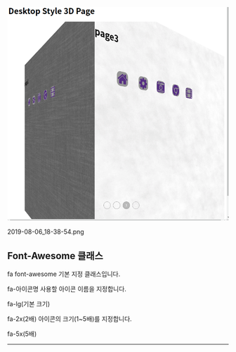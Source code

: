 ![Alt text](2019-08-06_18-38-54.png?raw=true "Title")

2019-08-06_18-38-54.png

Font-Awesome 클래스
---
fa                  font-awesome 기본 지정 클래스입니다.

fa-아이콘명            사용할 아이콘 이름을 지정합니다.

fa-lg(기본 크기)

fa-2x(2배)           아이콘의 크기(1~5배)를 지정합니다.

fa-5x(5배)

---